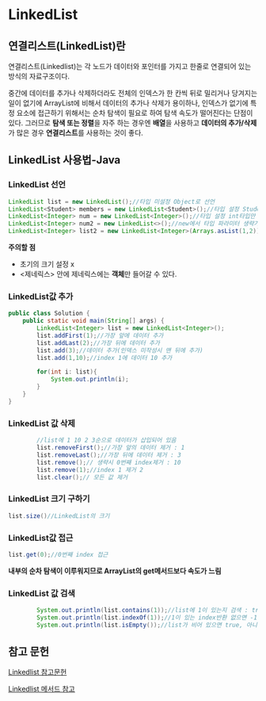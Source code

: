 # LinkedList

## 연결리스트(LinkedList)란
연결리스트(Linkedlist)는 각 노드가 데이터와 포인터를 가지고 한줄로 연결되어 있는 방식의 자료구조이다.

중간에 데이터를 추가나 삭제하더라도 전체의 인덱스가 한 칸씩 뒤로 밀리거나 당겨지는 일이 없기에 ArrayList에 비해서 데이터의 추가나 삭제가 용이하나, 인덱스가 없기에 특정 요소에 접근하기 위해서는 순차 탐색이 필요로 하여 탐색 속도가 떨어진다는 단점이 있다.
그러므로 **탐색 또는 정렬**을 자주 하는 경우엔 **배열**을 사용하고 **데이터의 추가/삭제**가 많은 경우 **연결리스트**를 사용하는 것이 좋다.

## LinkedList 사용법-Java
### LinkedList 선언

```java
LinkedList list = new LinkedList();//타입 미설정 Object로 선언
LinkedList<Student> members = new LinkedList<Student>();//타입 설정 Student객체만 사용가능
LinkedList<Integer> num = new LinkedList<Integer>();//타입 설정 int타입만 사용가능
LinkedList<Integer> num2 = new LinkedList<>();//new에서 타입 파라미터 생략가능
LinkedList<Integer> list2 = new LinkedList<Integer>(Arrays.asList(1,2));//생성시 값추가
```

**주의할 점**
- 초기의 크기 설정 x
- <제네릭스> 안에 제네릭스에는 **객체**만 들어갈 수 있다.

### LinkedList값 추가
```java
public class Solution {
    public static void main(String[] args) {
        LinkedList<Integer> list = new LinkedList<Integer>();
        list.addFirst(1);//가장 앞에 데이터 추가
        list.addLast(2);//가장 뒤에 데이터 추가
        list.add(3);//데이터 추가(인덱스 미작성시 맨 뒤에 추가)
        list.add(1,10);//index 1에 데이터 10 추가

        for(int i: list){
            System.out.println(i);
        }
    }
}
```

### LinkedList 값 삭제
```java
        //list에 1 10 2 3순으로 데이터가 삽입되어 있음
        list.removeFirst();//가장 앞의 데이터 제거 : 1
        list.removeLast();//가장 뒤에 데이터 제거 : 3
        list.remove();// 생략시 0번째 index제거 : 10
        list.remove(1);//index 1 제거 2
        list.clear();// 모든 값 제거
```

### LinkedList 크기 구하기
```java
list.size()//LinkedList의 크기
```

### LinkedList값 접근
```java
list.get(0);//0번째 index 접근
```
**내부의 순차 탐색이 이루워지므로 ArrayList의 get메서드보다 속도가 느림**

### LinkedList 값 검색
```java
        System.out.println(list.contains(1));//list에 1이 있는지 검색 : true
        System.out.println(list.indexOf(1));//1이 있는 index반환 없으면 -1
        System.out.println(list.isEmpty());//list가 비어 있으면 true, 아니면 false
```

## 참고 문헌
[Linkedlist 참고문헌](https://coding-factory.tistory.com/552)

[Linkedlist 메서드 참고](https://codedragon.tistory.com/6113)